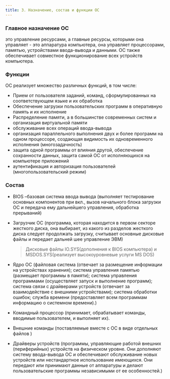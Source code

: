 ```yaml
---
title: 3. Назначение, состав и функции ОС
---
```


### Главное назначение ОС 

это управление ресурсами, а
главные ресурсы, которыми она управляет - это
аппаратура компьютера, она управляет процессорами,
памятью, устройствами ввода-вывода и данными. ОС
также обеспечивает совместное функционирование всех
устройств компьютера.

### Функции

ОС реализует множество различных функций, в том
числе:

* Прием от пользователя заданий, команд,
  сформулированных на соответствующем языке и
  их обработка
* Обеспечение загрузки пользовательских
  программ в оперативную память и их исполнение
* Распределение памяти, а в большинстве
  современных систем и организация виртуальной
  памяти
* обслуживание всех операций ввода-вывода
* организация параллельного выполнения двух и
  более программ на одном процессоре, создающая
  видимость их одновременного исполнения
  (многозадачность)
* защита одной программы от влияния другой,
  обеспечение сохранности данных, защита самой
  ОС от исполняющихся на компьютере приложений
* аутентификация и авторизация пользователей
  (многопользовательский режим)

### Состав

* BIOS –базовая система ввода вывода (выполняет
  тестирование основных компонентов при вкл.,
  вызов начального блока загрузки ОС и передача
  ему дальнейшего управления, обработка
  прерываний)

* Загрузчик ОС (программа, которая находится в
  первом секторе жесткого диска, она выбирает, из
  какого из разделов жесткого диска следует
  продолжать загрузку, считывает основные
  дисковые файлы и передает дальней шее
  управление ЭВМ)

  > Дисковые файлы IO.SYS(дополнения к BIOS
  > компьютера) и MSDOS.SYS(реализует
  > высокоуровневые услуги MS DOS)

* Ядро ОС (файловая система (отвечает за
  размещение информации на устройствах
  хранения); система управления памятью
  (размещает программы в памяти); система
  управления программами (осуществляет запуск и
  выполнение программ); система связи с
  драйверами устройств (отвечает за
  взаимодействие с внешними устройствами);
  система обработки ошибок; служба времени
  (предоставляет всем программам информацию о
  системном времени).)

* Командный процессор (принимает, обрабатывает
  команды, вводимые пользователем, и выполняет
  их).

* Внешние команды (поставляемые вместе с ОС в
  виде отдельных файлов )

* Драйверы устройств (программы, управляющие
  работой внешних (периферийных) устройств на
  физическом уровне. Они дополняют систему
  ввода-вывода ОС и обеспечивают обслуживание
  новых устройств или нестандартное
  использование имеющихся. Они передают или
  принимают данные от аппаратуры и делают
  пользовательские программы независимыми от ее
  особенностей.)